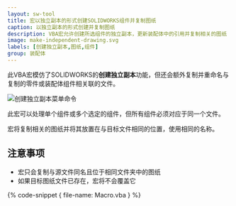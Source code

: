 ```yaml
---
layout: sw-tool
title: 宏以独立副本的形式创建SOLIDWORKS组件并复制图纸
caption: 以独立副本的形式创建并复制图纸
description: VBA宏允许创建所选组件的独立副本，更新装配体中的引用并复制相关的图纸
image: make-independent-drawing.svg
labels: [创建独立副本,图纸,组件]
group: 装配体
---
```

此VBA宏模仿了SOLIDWORKS的**创建独立副本**功能，但还会额外复制并重命名与复制的零件或装配体组件相关联的文件。

![创建独立副本菜单命令](make-independent-menu.png)

此宏可以处理单个组件或多个选定的组件，但所有组件必须对应于同一个文件。

宏将复制相关的图纸并将其放置在与目标文件相同的位置，使用相同的名称。

## 注意事项

* 宏只会复制与源文件同名且位于相同文件夹中的图纸
* 如果目标图纸文件已存在，宏将不会覆盖它

{% code-snippet { file-name: Macro.vba } %}